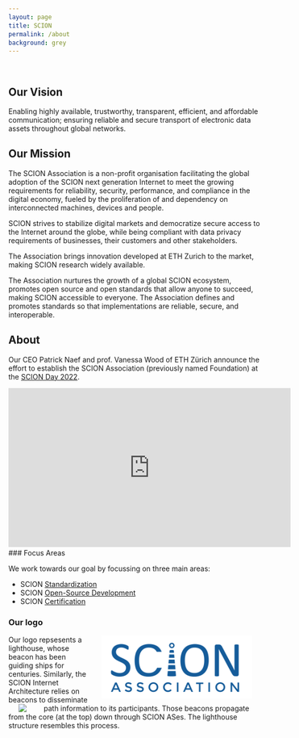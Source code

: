 ```yaml
---
layout: page
title: SCION
permalink: /about
background: grey
---
```

<br>

## Our Vision
Enabling highly available, trustworthy, transparent, efficient, and affordable communication; ensuring reliable and secure transport of electronic data assets throughout global networks.

## Our Mission

The SCION Association is a non-profit organisation facilitating the global adoption of the SCION next generation Internet to meet the growing requirements for reliability, security, performance, and compliance in the digital economy, fueled by the  proliferation of and dependency on interconnected machines, devices and people.

SCION strives to stabilize digital markets and democratize secure access to the Internet around the globe, while being compliant with data privacy requirements of businesses, their customers and other stakeholders.

The Association brings innovation developed at ETH Zurich to the market, making SCION research widely available.

The Association nurtures the growth of a global SCION ecosystem, promotes open source and open standards that allow anyone to succeed, making SCION accessible to everyone. The Association defines and promotes standards so that implementations are reliable, secure, and interoperable.

## About

Our CEO Patrick Naef and prof. Vanessa Wood of ETH Zürich announce the effort to establish the SCION Association (previously named Foundation) at the [SCION Day 2022](https://scion-architecture.net/pages/scion_day_2022/).  
<iframe width="560" height="315" src="https://www.youtube-nocookie.com/embed/IxAFYnrYzBM" title="YouTube video player" frameborder="0" allow="accelerometer; autoplay; clipboard-write; encrypted-media; gyroscope; picture-in-picture" allowfullscreen></iframe>

<br>
### Focus Areas

We work towards our goal by focussing on three main areas:

- SCION [Standardization](/standardization)
- SCION [Open-Source Development](/development)
- SCION [Certification](/certification)

### Our logo

<img align="right" src="/assets/img/logo-blue.svg" width="300px" style="vertical-align:middle;margin:0px 20px">
Our logo repsesents a lighthouse, whose beacon has been guiding ships for centuries. Similarly, the SCION Internet Architecture relies on beacons to disseminate path information to its participants. 

<img align="left" src="/assets/img/beacon_transparent.png" width="30px" style="vertical-align:middle;margin:0px 20px">
Those beacons propagate from the core (at the top) down through SCION ASes. The lighthouse structure resembles this process.  

<br><br>